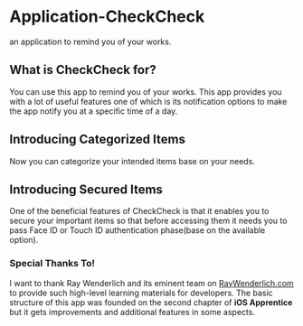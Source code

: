 # Application-CheckCheck
an application to remind you of your works.

## What is CheckCheck for? 
You can use this app to remind you of your works. This app provides you with a lot of useful features one of which is its notification options to make the app notify you at a specific time of a day.

## Introducing Categorized Items
Now you can categorize your intended items base on your needs.

## Introducing Secured Items
One of the beneficial features of CheckCheck is that it enables you to secure your important items so that before accessing them it needs you to pass Face ID or Touch ID authentication phase(base on the available option).

### Special Thanks To!
I want to thank Ray Wenderlich and its eminent team on [RayWenderlich.com](https://www.raywenderlich.com) to provide such high-level learning materials for developers. The basic structure of this app was founded on the second chapter of **iOS Apprentice** but it gets improvements and additional features in some aspects.
